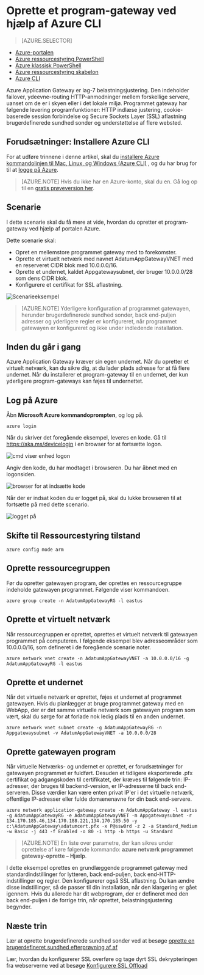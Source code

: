 <properties
   pageTitle="Oprette et program-gateway ved hjælp af Azure CLI i ressourcestyring | Microsoft Azure"
   description="Lær, hvordan du opretter et program-Gateway ved hjælp af Azure CLI i ressourcestyring."
   services="application-gateway"
   documentationCenter="na"
   authors="georgewallace"
   manager="carmonm"
   editor=""
   tags="azure-resource-manager"
/>
<tags  
   ms.service="application-gateway"
   ms.devlang="na"
   ms.topic="article"
   ms.tgt_pltfrm="na"
   ms.workload="infrastructure-services"
   ms.date="10/25/2016"
   ms.author="gwallace" />

# <a name="create-an-application-gateway-by-using-the-azure-cli"></a>Oprette et program-gateway ved hjælp af Azure CLI

> [AZURE.SELECTOR]
- [Azure-portalen](application-gateway-create-gateway-portal.md)
- [Azure ressourcestyring PowerShell](application-gateway-create-gateway-arm.md)
- [Azure klassisk PowerShell](application-gateway-create-gateway.md)
- [Azure ressourcestyring skabelon](application-gateway-create-gateway-arm-template.md)
- [Azure CLI](application-gateway-create-gateway-cli.md)

Azure Application Gateway er lag-7 belastningsjustering. Den indeholder failover, ydeevne-routing HTTP-anmodninger mellem forskellige servere, uanset om de er i skyen eller i det lokale miljø. Programmet gateway har følgende levering programfunktioner: HTTP indlæse justering, cookie-baserede session forbindelse og Secure Sockets Layer (SSL) aflastning brugerdefinerede sundhed sonder og understøttelse af flere websted.

## <a name="prerequisite-install-the-azure-cli"></a>Forudsætninger: Installere Azure CLI

For at udføre trinnene i denne artikel, skal du [installere Azure kommandolinjen til Mac, Linux, og Windows (Azure CLI)](../xplat-cli-install.md) , og du har brug for til at [logge på Azure](../xplat-cli-connect.md). 

> [AZURE.NOTE] Hvis du ikke har en Azure-konto, skal du en. Gå log op til en [gratis prøveversion her](../active-directory/sign-up-organization.md).

## <a name="scenario"></a>Scenarie

I dette scenarie skal du få mere at vide, hvordan du opretter et program-gateway ved hjælp af portalen Azure.

Dette scenarie skal:

- Opret en mellemstore programmet gateway med to forekomster.
- Oprette et virtuelt netværk med navnet AdatumAppGatewayVNET med en reserveret CIDR blok med 10.0.0.0/16.
- Oprette et undernet, kaldet Appgatewaysubnet, der bruger 10.0.0.0/28 som dens CIDR blok.
- Konfigurere et certifikat for SSL aflastning.

![Scenarieeksempel][scenario]

>[AZURE.NOTE] Yderligere konfiguration af programmet gatewayen, herunder brugerdefinerede sundhed sonder, back end-puljen adresser og yderligere regler er konfigureret, når programmet gatewayen er konfigureret og ikke under indledende installation.

## <a name="before-you-begin"></a>Inden du går i gang

Azure Application Gateway kræver sin egen undernet. Når du opretter et virtuelt netværk, kan du sikre dig, at du lader plads adresse for at få flere undernet. Når du installerer et program-gateway til en undernet, der kun yderligere program-gateways kan føjes til undernettet.

## <a name="log-in-to-azure"></a>Log på Azure

Åbn **Microsoft Azure kommandoprompten**, og log på. 

    azure login

Når du skriver det foregående eksempel, leveres en kode. Gå til https://aka.ms/devicelogin i en browser for at fortsætte logon.

![cmd viser enhed logon][1]

Angiv den kode, du har modtaget i browseren. Du har åbnet med en logonsiden.

![browser for at indsætte kode][2]

Når der er indsat koden du er logget på, skal du lukke browseren til at fortsætte på med dette scenario.

![logget på][3]

## <a name="switch-to-resource-manager-mode"></a>Skifte til Ressourcestyring tilstand

    azure config mode arm

## <a name="create-the-resource-group"></a>Oprette ressourcegruppen

Før du opretter gatewayen program, der oprettes en ressourcegruppe indeholde gatewayen programmet. Følgende viser kommandoen.

    azure group create -n AdatumAppGatewayRG -l eastus

## <a name="create-a-virtual-network"></a>Oprette et virtuelt netværk

Når ressourcegruppen er oprettet, oprettes et virtuelt netværk til gatewayen programmet på computeren.  I følgende eksempel blev adresseområder som 10.0.0.0/16, som defineret i de foregående scenarie noter.

    azure network vnet create -n AdatumAppGatewayVNET -a 10.0.0.0/16 -g AdatumAppGatewayRG -l eastus

## <a name="create-a-subnet"></a>Oprette et undernet

Når det virtuelle netværk er oprettet, føjes et undernet af programmet gatewayen.  Hvis du planlægger at bruge programmet gateway med en WebApp, der er det samme virtuelle netværk som gatewayen program som vært, skal du sørge for at forlade nok ledig plads til en anden undernet.

    azure network vnet subnet create -g AdatumAppGatewayRG -n Appgatewaysubnet -v AdatumAppGatewayVNET -a 10.0.0.0/28 

## <a name="create-the-application-gateway"></a>Oprette gatewayen program

Når virtuelle Netværks- og undernet er oprettet, er forudsætninger for gatewayen programmet er fuldført. Desuden et tidligere eksporterede .pfx certifikat og adgangskoden til certifikatet, der kræves til følgende trin: IP-adresser, der bruges til backend-version, er IP-adresserne til back end-serveren. Disse værdier kan være enten privat IP'er i det virtuelle netværk, offentlige IP-adresser eller fulde domænenavne for din back end-servere.

    azure network application-gateway create -n AdatumAppGateway -l eastus -g AdatumAppGatewayRG -e AdatumAppGatewayVNET -m Appgatewaysubnet -r 134.170.185.46,134.170.188.221,134.170.185.50 -y c:\AdatumAppGateway\adatumcert.pfx -x P@ssw0rd -z 2 -a Standard_Medium -w Basic -j 443 -f Enabled -o 80 -i http -b https -u Standard

> [AZURE.NOTE] En liste over parametre, der kan sikres under oprettelse af køre følgende kommando: **azure netværk programmet gateway-oprette – Hjælp**.

I dette eksempel oprettes en grundlæggende programmet gateway med standardindstillinger for lytteren, back end-puljen, back end-HTTP-indstillinger og regler. Den konfigurerer også SSL aflastning. Du kan ændre disse indstillinger, så de passer til din installation, når den klargøring er gået igennem.
Hvis du allerede har dit webprogram, der er defineret med den back end-puljen i de forrige trin, når oprettet, belastningsjustering begynder.

## <a name="next-steps"></a>Næste trin

Lær at oprette brugerdefinerede sundhed sonder ved at besøge [oprette en brugerdefineret sundhed efterprøvning af af](application-gateway-create-probe-portal.md)

Lær, hvordan du konfigurerer SSL overføre og tage dyrt SSL dekrypteringen fra webserverne ved at besøge [Konfigurere SSL Offload](application-gateway-ssl-arm.md)

<!--Image references-->

[scenario]: ./media/application-gateway-create-gateway-cli/scenario.png
[1]: ./media/application-gateway-create-gateway-cli/figure1.png
[2]: ./media/application-gateway-create-gateway-cli/figure2.png
[3]: ./media/application-gateway-create-gateway-cli/figure3.png